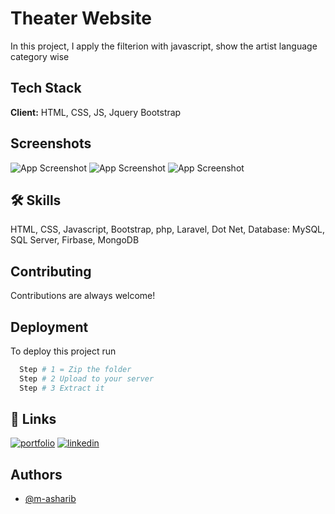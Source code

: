 
# Theater Website

In this project, I apply the filterion with javascript, show the artist language category wise


## Tech Stack

**Client:** HTML, CSS, JS, Jquery Bootstrap
## Screenshots

![App Screenshot](https://webberners.com/img/portfolio/w2%20(3).png)
![App Screenshot](https://webberners.com/img/portfolio/w2%20(4).png)
![App Screenshot](https://webberners.com/img/portfolio/w2%20(5).png)


## 🛠 Skills
HTML, CSS, Javascript, Bootstrap, php, Laravel, Dot Net, 
Database: MySQL, SQL Server, Firbase, MongoDB


## Contributing

Contributions are always welcome!


## Deployment

To deploy this project run

```bash
  Step # 1 = Zip the folder
  Step # 2 Upload to your server 
  Step # 3 Extract it
```


## 🔗 Links
[![portfolio](https://img.shields.io/badge/my_portfolio-000?style=for-the-badge&logo=ko-fi&logoColor=white)](https://webberners.com/)
[![linkedin](https://img.shields.io/badge/linkedin-0A66C2?style=for-the-badge&logo=linkedin&logoColor=white)](https://www.linkedin.com/in/muhammad-asharib-website-developer/)



## Authors

- [@m-asharib](https://github.com/M-Asharib/M-Asharib/)

